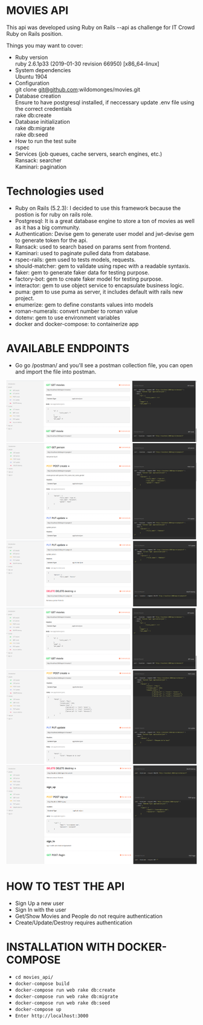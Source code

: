 # MOVIES API

This api was developed using Ruby on Rails --api as challenge for IT Crowd Ruby on Rails position.

Things you may want to cover:

* Ruby version <br>
ruby 2.6.1p33 (2019-01-30 revision 66950) [x86_64-linux]
* System dependencies <br>
Ubuntu 1904
* Configuration <br>
git clone git@github.com:wildomonges/movies.git
* Database creation <br>
Ensure to have postgresql installed, if neccessary update .env file using the correct credentials <br>
rake db:create <br>
* Database initialization <br>
rake db:migrate <br>
rake db:seed <br>
* How to run the test suite <br>
rspec <br>
* Services (job queues, cache servers, search engines, etc.) <br>
Ransack: searcher <br>
Kaminari: pagination <br>
# Technologies used <br>
- Ruby on Rails (5.2.3): I decided to use this framework because the postion is for ruby on rails role.
- Postgresql: It is a great database engine to store a ton of movies as well as it has a big community.
- Authentication: Devise gem to generate user model and jwt-devise gem to generate token for the api.
- Ransack: used to search based on params sent from frontend.
- Kaminari: used to paginate pulled data from database.
- rspec-rails: gem used to tests models, requests.
- should-matcher: gem to validate using rspec with a readable syntaxis.
- faker: gem to generate faker data for testing purpose.
- factory-bot: gem to create faker model for testing purpose.
- interactor: gem to use object service to encapsulate business logic.
- puma: gem to use puma as server, it includes default with rails new project.
- enumerize: gem to define constants values into models
- roman-numerals: convert number to roman value
- dotenv: gem to use environment variables
- docker and docker-compose: to containerize app
# AVAILABLE ENDPOINTS <br>
* Go go /postman/ and you'll see a postman collection file, you can open and import the file into postman. <br>

![GitHub Logo](postman/get_movies.png)
![GitHub Logo](postman/get_person.png)
![GitHub Logo](postman/update_person.png)
![GitHub Logo](postman/get_movies.png)
![GitHub Logo](postman/create_movie.png)
![GitHub Logo](postman/destroy_movie.png)

# HOW TO TEST THE API
* Sign Up a new user
* Sign In with the user
* Get/Show Movies and People do not require authentication
* Create/Update/Destroy requires authentication
# INSTALLATION WITH DOCKER-COMPOSE <br>
* `cd movies_api/`
* `docker-compose build`
* `docker-compose run web rake db:create`
* `docker-compose run web rake db:migrate`
* `docker-compose run web rake db:seed`
* `docker-compose up`
* `Enter http://localhost:3000`
